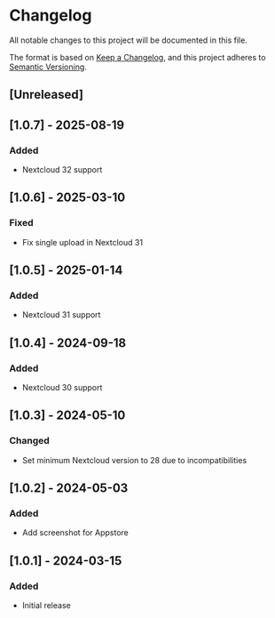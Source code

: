 # Changelog

All notable changes to this project will be documented in this file.

The format is based on [Keep a Changelog](https://keepachangelog.com/en/1.1.0/),
and this project adheres to [Semantic Versioning](https://semver.org/spec/v2.0.0.html).

## [Unreleased]

## [1.0.7] - 2025-08-19

### Added

- Nextcloud 32 support

## [1.0.6] - 2025-03-10

### Fixed

- Fix single upload in Nextcloud 31

## [1.0.5] - 2025-01-14

### Added

- Nextcloud 31 support

## [1.0.4] - 2024-09-18

### Added

- Nextcloud 30 support

## [1.0.3] - 2024-05-10

### Changed

- Set minimum Nextcloud version to 28 due to incompatibilities

## [1.0.2] - 2024-05-03

### Added

- Add screenshot for Appstore

## [1.0.1] - 2024-03-15

### Added

- Initial release
